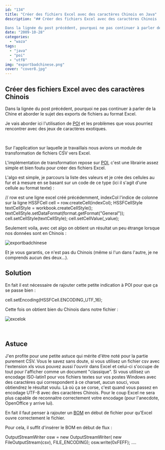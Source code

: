 ```yaml
---
id: "134"
title: "Créer des fichiers Excel avec des caractères Chinois en Java"
description: "## Créer des fichiers Excel avec des caractères Chinois

Dans la lignée du post précédent, pourquoi ne pas continuer à parler de la Chine et aborder l..."
date: "2009-10-28"
categories: 
  - "waza"
tags: 
  - "java"
  - "poi"
  - "utf8"
img: "exportbadchinese.png"
cover: "cover8.jpg"
---
```


## Créer des fichiers Excel avec des caractères Chinois

Dans la lignée du post précédent, pourquoi ne pas continuer à parler de la Chine et aborder le sujet des exports de fichiers au format Excel.

Je vais aborder ici l'utilisation de [POI](http://poi.apache.org/spreadsheet/index.html "POI") et les problèmes que vous pourriez rencontrer avec des jeux de caractères exotiques.

 

Sur l'application sur laquelle je travaillais nous avions un module de transformation de fichiers CSV vers Excel.

L'implémentation de transformation repose sur [POI](http://poi.apache.org/spreadsheet/index.html "POI"), c'est une librairie assez simple et bien foutu pour créer des fichiers Excel.

L'algo est simple, je parcours la liste des valeurs et je crée des cellules au fur et à mesure en se basant sur un code de ce type (ici il s'agit d'une cellule au format texte) :

// row est une ligne excel créé précédemment, indexCol l'indice de colonne sur la ligne
HSSFCell cell = row.createCell(indexCol);
HSSFCellStyle textCellStyle = workbook.createCellStyle();
textCellStyle.setDataFormat(format.getFormat("General"));
cell.setCellStyle(textCellStyle);
cell.setCellValue(\_value);

Seulement voila, avec cet algo on obtient un résultat un peu étrange lorsque nos données sont en Chinois :

![exportbadchinese](/images/exportbadchinese.png)

Et je vous garantis, ce n'est pas du Chinois (même si l'un dans l'autre, je ne comprends aucun des deux...).

## Solution

En fait il est nécessaire de rajouter cette petite indication à POI pour que ça se passe bien :

cell.setEncoding(HSSFCell.ENCODING\_UTF\_16);

Cette fois on obtient bien du Chinois dans notre fichier :

![excelok](/images/excelok.png)

 

## Astuce

J'en profite pour une petite astuce qui mérite d'être noté pour la partie purement CSV. Vous le savez sans doute, si vous utilisez un fichier csv avec l'extension xls vous pouvez aussi l'ouvrir dans Excel et celui-ci s'occupe de tout pour l'afficher comme un document "classique". Si vous utilisez un encodage ISO-latin1 pour vos fichiers textes sur vos postes Windows avec des caractères qui correspondent à ce charset, aucun souci, vous obtiendrez le résultat voulu. Là où ça se corse, c'est quand vous passez en encodage UTF-8 avec des caractères Chinois. Pour le coup Excel ne sera plus capable de reconnaitre correctement votre encodage (pour l'anecdote, OpenOffice y arrive lui).

En fait il faut penser à rajouter un [BOM](http://fr.wikipedia.org/wiki/Byte_Order_Mark "BOM") en début de fichier pour qu'Excel ouvre correctement le fichier.

Pour cela, il suffit d'insérer le BOM en début de flux :

OutputStreamWriter osw = new OutputStreamWriter( new FileOutputStream(csv), FILE\_ENCODING);
osw.write(0xFEFF);
....
